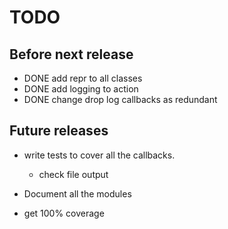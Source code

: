 # TODO

## Before next release

- DONE add repr to all classes
- DONE add logging to action
- DONE change drop log callbacks as redundant

## Future releases

- write tests to cover all the callbacks.
  - check file output
- Document all the modules

- get 100% coverage
